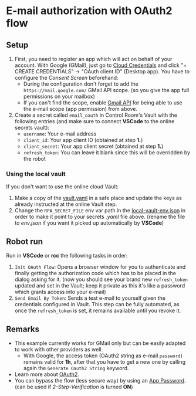 # E-mail authorization with OAuth2 flow

## Setup

1. First, you need to register an app which will act on behalf of your account. With
   Google (GMail), just go to
   [Cloud Credentials](https://console.cloud.google.com/apis/credentials)
   and click "+ CREATE CREDENTIALS" -> "OAuth client ID" (Desktop app). You have to
   configure the *Consent Screen* beforehand:
   - During the configuration don't forget to add the `https://mail.google.com/` GMail
     API scope. (so you give the app full permissions on your mailbox)
   - If you can't find the scope, enable
     [Gmail API](https://console.cloud.google.com/marketplace/product/google/gmail.googleapis.com)
     for being able to use the e-mail scope (app permission) from above.
2. Create a secret called `email_oauth` in Control Room's Vault with the following
   entries (and make sure to connect **VSCode** to the online secrets vault):
   - `username`: Your e-mail address
   - `client_id`: Your app client ID (obtained at step **1.**)
   - `client_secret`: Your app client secret (obtained at step **1.**)
   - `refresh_token`: You can leave it blank since this will be overridden by the robot

### Using the local vault

If you don't want to use the online cloud Vault:
1. Make a copy of the [vault.yaml](./devdata/vault.yaml) in a safe place and update the
   keys as already instructed at the online Vault step.
2. Change the `RPA_SECRET_FILE` env var path in the
   [local-vault-env.json](./devdata/local-vault-env.json)
   in order to make it point to your secrets *.yaml* file above. (rename the file to
   *env.json* if you want it picked up automatically by **VSCode**)

## Robot run

Run in **VSCode** or **rcc** the following tasks in order:
1. `Init OAuth Flow`: Opens a browser window for you to authenticate and finally
   getting the authorization code which has to be placed in the dialog asking for it.
   (now you should see your brand new `refresh_token` updated and set in the Vault;
   keep it private as this it's like a password which grants access into your e-mail)
2. `Send Email By Token`: Sends a test e-mail to yourself given the credentials
   configured in Vault. This step can be fully automated, as once the `refresh_token`
   is set, it remains available until you revoke it.

## Remarks

- This example currently works for GMail only but can be easily adapted to work with
  other providers as well.
  - With Google, the access token (OAuth2 string as e-mail `password`) remains valid
    for **1h**, after that you have to get a new one by calling again the
    `Generate Oauth2 String` keyword.
- Learn more about [OAuth2](https://developers.google.com/identity/protocols/oauth2).
- You can bypass the flow (less secure way) by using an
  [App Password](https://robocorp.com/docs/development-guide/email/sending-emails-with-gmail-smtp#configuration-of-the-gmail-account).
  (can be used if *2-Step-Verification* is turned **ON**)
